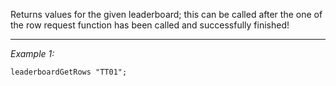 Returns values for the given leaderboard; this can be called after the one of the row request function has been called and successfully finished!


---
*Example 1:*
```sqf
leaderboardGetRows "TT01";
```